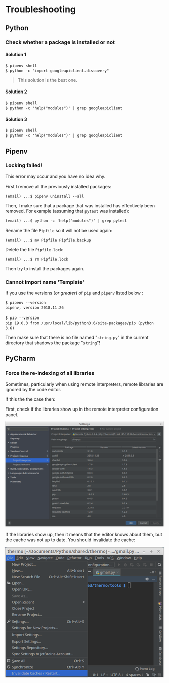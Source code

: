 # Troubleshooting

## Python

### Check whether a package is installed or not

#### Solution 1

    $ pipenv shell
    $ python -c "import googleapiclient.discovery"

> This solution is the best one.

#### Solution 2

    $ pipenv shell
    $ python -c 'help("modules")' | grep googleapiclient

#### Solution 3

    $ pipenv shell
    $ python -c 'help("modules")' | grep googleapiclient

## Pipenv

### Locking failed!

This error may occur and you have no idea why.

First I remove all the previously installed packages:

    (email) ...$ pipenv uninstall --all

Then, I make sure that a package that was installed has effectively been removed. For example (assuming that `pytest` was installed):

    (email) ...$ python -c 'help("modules")' | grep pytest

Rename the file `Pipfile` so it will not be used again:

    (email) ...$ mv Pipfile Pipfile.backup

Delete the file `Pipfile.lock`:

    (email) ...$ rm Pipfile.lock

Then try to install the packages again.

### Cannot import name 'Template'

If you use the versions (_or greater_) of `pip` and `pipenv` listed below :

    $ pipenv --version
    pipenv, version 2018.11.26

    $ pip --version
    pip 19.0.3 from /usr/local/lib/python3.6/site-packages/pip (python 3.6)

Then make sure that there is no file named "`string.py`" in the current directory that shadows the package "`string`"!

## PyCharm

### Force the re-indexing of all libraries

Sometimes, particularly when using remote interpreters, remote libraries are ignored by the code editor.

If this the the case then:

First, check if the libraries show up in the remote interpreter configuration panel.

![Remote packages](images/pycharm-remote-packages.png)

If the libraries show up, then it means that the editor knows about them, but the cache was not up to date. You should invalidate the cache:

![Invalidate the cache](images/pycharm-invalidate-cache.png)

